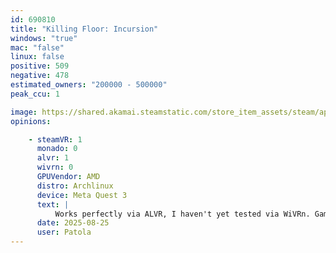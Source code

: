 ```yaml
---
id: 690810
title: "Killing Floor: Incursion"
windows: "true"
mac: "false"
linux: false
positive: 509
negative: 478
estimated_owners: "200000 - 500000"
peak_ccu: 1

image: https://shared.akamai.steamstatic.com/store_item_assets/steam/apps/690810/header.jpg?t=1726865803
opinions:

    - steamVR: 1
      monado: 0
      alvr: 1
      wivrn: 0
      GPUVendor: AMD
      distro: Archlinux
      device: Meta Quest 3
      text: |
          Works perfectly via ALVR, I haven't yet tested via WiVRn. Gameplay: https://youtu.be/PiWDUlmTi8o
      date: 2025-08-25
      user: Patola
---
```

